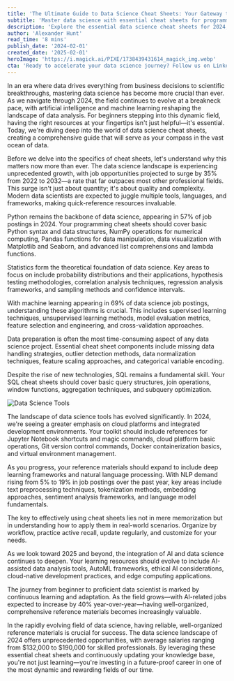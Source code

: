 ```yaml
---
title: 'The Ultimate Guide to Data Science Cheat Sheets: Your Gateway to Data Mastery in 2024'
subtitle: 'Master data science with essential cheat sheets for programming, statistics, ML and more'
description: 'Explore the essential data science cheat sheets for 2024, covering everything from Python programming to advanced machine learning. Learn how to effectively use and organize quick-reference materials for maximum career growth in this rapidly evolving field.'
author: 'Alexander Hunt'
read_time: '8 mins'
publish_date: '2024-02-01'
created_date: '2025-02-01'
heroImage: 'https://i.magick.ai/PIXE/1738439431614_magick_img.webp'
cta: 'Ready to accelerate your data science journey? Follow us on LinkedIn for daily updates on the latest tools, techniques, and career opportunities in data science. Join our community of data professionals and stay ahead of the curve!'
---
```


In an era where data drives everything from business decisions to scientific breakthroughs, mastering data science has become more crucial than ever. As we navigate through 2024, the field continues to evolve at a breakneck pace, with artificial intelligence and machine learning reshaping the landscape of data analysis. For beginners stepping into this dynamic field, having the right resources at your fingertips isn't just helpful—it's essential. Today, we're diving deep into the world of data science cheat sheets, creating a comprehensive guide that will serve as your compass in the vast ocean of data.

Before we delve into the specifics of cheat sheets, let's understand why this matters now more than ever. The data science landscape is experiencing unprecedented growth, with job opportunities projected to surge by 35% from 2022 to 2032—a rate that far outpaces most other professional fields. This surge isn't just about quantity; it's about quality and complexity. Modern data scientists are expected to juggle multiple tools, languages, and frameworks, making quick-reference resources invaluable.

Python remains the backbone of data science, appearing in 57% of job postings in 2024. Your programming cheat sheets should cover basic Python syntax and data structures, NumPy operations for numerical computing, Pandas functions for data manipulation, data visualization with Matplotlib and Seaborn, and advanced list comprehensions and lambda functions.

Statistics form the theoretical foundation of data science. Key areas to focus on include probability distributions and their applications, hypothesis testing methodologies, correlation analysis techniques, regression analysis frameworks, and sampling methods and confidence intervals.

With machine learning appearing in 69% of data science job postings, understanding these algorithms is crucial. This includes supervised learning techniques, unsupervised learning methods, model evaluation metrics, feature selection and engineering, and cross-validation approaches.

Data preparation is often the most time-consuming aspect of any data science project. Essential cheat sheet components include missing data handling strategies, outlier detection methods, data normalization techniques, feature scaling approaches, and categorical variable encoding.

Despite the rise of new technologies, SQL remains a fundamental skill. Your SQL cheat sheets should cover basic query structures, join operations, window functions, aggregation techniques, and subquery optimization.

![Data Science Tools](https://i.magick.ai/PIXE/1738406181100_magick_img.webp)

The landscape of data science tools has evolved significantly. In 2024, we're seeing a greater emphasis on cloud platforms and integrated development environments. Your toolkit should include references for Jupyter Notebook shortcuts and magic commands, cloud platform basic operations, Git version control commands, Docker containerization basics, and virtual environment management.

As you progress, your reference materials should expand to include deep learning frameworks and natural language processing. With NLP demand rising from 5% to 19% in job postings over the past year, key areas include text preprocessing techniques, tokenization methods, embedding approaches, sentiment analysis frameworks, and language model fundamentals.

The key to effectively using cheat sheets lies not in mere memorization but in understanding how to apply them in real-world scenarios. Organize by workflow, practice active recall, update regularly, and customize for your needs.

As we look toward 2025 and beyond, the integration of AI and data science continues to deepen. Your learning resources should evolve to include AI-assisted data analysis tools, AutoML frameworks, ethical AI considerations, cloud-native development practices, and edge computing applications.

The journey from beginner to proficient data scientist is marked by continuous learning and adaptation. As the field grows—with AI-related jobs expected to increase by 40% year-over-year—having well-organized, comprehensive reference materials becomes increasingly valuable.

In the rapidly evolving field of data science, having reliable, well-organized reference materials is crucial for success. The data science landscape of 2024 offers unprecedented opportunities, with average salaries ranging from $132,000 to $190,000 for skilled professionals. By leveraging these essential cheat sheets and continuously updating your knowledge base, you're not just learning—you're investing in a future-proof career in one of the most dynamic and rewarding fields of our time.